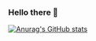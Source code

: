 ### Hello there 👋


[![Anurag's GitHub stats](https://github-readme-stats.vercel.app/api?username=federomaniuk)](https://github.com/federomaniuk/github-readme-stats)
